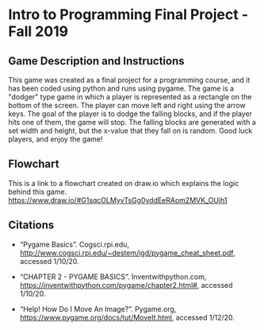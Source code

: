 # Intro to Programming Final Project - Fall 2019

## Game Description and Instructions

This game was created as a final project for a programming course, and it has been coded using python and runs using pygame. The game is a "dodger" type game in which a player is represented as a rectangle on the bottom of the screen. The player can move left and right using the arrow keys. The goal of the player is to dodge the falling blocks, and if the player hits one of them, the game will stop. The falling blocks are generated with a set width and height, but the x-value that they fall on is random. Good luck players, and enjoy the game!

## Flowchart
This is a link to a flowchart created on draw.io which explains the logic behind this game.
https://www.draw.io/#G1sqcOLMyvTsGg0yddEeRAom2MVK_OUjh1

## Citations

* “Pygame Basics”. Cogsci.rpi.edu, http://www.cogsci.rpi.edu/~destem/igd/pygame_cheat_sheet.pdf, accessed 1/10/20.

* “CHAPTER 2 - PYGAME BASICS”. Inventwithpython.com, https://inventwithpython.com/pygame/chapter2.html#, accessed 1/10/20.

* “Help! How Do I Move An Image?”. Pygame.org, https://www.pygame.org/docs/tut/MoveIt.html, accessed 1/12/20.
